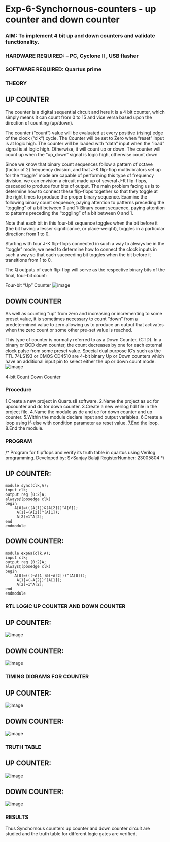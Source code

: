 # Exp-6-Synchornous-counters - up counter and down counter 
### AIM: To implement 4 bit up and down counters and validate  functionality.
### HARDWARE REQUIRED:  – PC, Cyclone II , USB flasher
### SOFTWARE REQUIRED:   Quartus prime
### THEORY 

## UP COUNTER 
The counter is a digital sequential circuit and here it is a 4 bit counter, which simply means it can count from 0 to 15 and vice versa based upon the direction of counting (up/down). 

The counter (“count“) value will be evaluated at every positive (rising) edge of the clock (“clk“) cycle.
The Counter will be set to Zero when “reset” input is at logic high.
The counter will be loaded with “data” input when the “load” signal is at logic high. Otherwise, it will count up or down.
The counter will count up when the “up_down” signal is logic high, otherwise count down

Since we know that binary count sequences follow a pattern of octave (factor of 2) frequency division, and that J-K flip-flop multivibrators set up for the “toggle” mode are capable of performing this type of frequency division, we can envision a circuit made up of several J-K flip-flops, cascaded to produce four bits of output.
The main problem facing us is to determine how to connect these flip-flops together so that they toggle at the right times to produce the proper binary sequence.
Examine the following binary count sequence, paying attention to patterns preceding the “toggling” of a bit between 0 and 1:
Binary count sequence, paying attention to patterns preceding the “toggling” of a bit between 0 and 1.

Note that each bit in this four-bit sequence toggles when the bit before it (the bit having a lesser significance, or place-weight), toggles in a particular direction: from 1 to 0.



 
 

Starting with four J-K flip-flops connected in such a way to always be in the “toggle” mode, we need to determine how to connect the clock inputs in such a way so that each succeeding bit toggles when the bit before it transitions from 1 to 0.

The Q outputs of each flip-flop will serve as the respective binary bits of the final, four-bit count:

 
 

Four-bit “Up” Counter
![image](https://user-images.githubusercontent.com/36288975/169644758-b2f4339d-9532-40c5-af40-8f4f8c942e2c.png)



## DOWN COUNTER 

As well as counting “up” from zero and increasing or incrementing to some preset value, it is sometimes necessary to count “down” from a predetermined value to zero allowing us to produce an output that activates when the zero count or some other pre-set value is reached.

This type of counter is normally referred to as a Down Counter, (CTD). In a binary or BCD down counter, the count decreases by one for each external clock pulse from some preset value. Special dual purpose IC’s such as the TTL 74LS193 or CMOS CD4510 are 4-bit binary Up or Down counters which have an additional input pin to select either the up or down count mode.
![image](https://user-images.githubusercontent.com/36288975/169644844-1a14e123-7228-4ed8-81a9-eb937dff4ac8.png)


4-bit Count Down Counter
### Procedure
1.Create a new project in QuartusII software.
2.Name the project as uc for upcounter and dc for down counter.
3.Create a new verilog hdl file in the project file.
4.Name the module as dc and uc for down counter and up counter.
5.Within the module declare input and output variables.
6.Create a loop using if-else with condition parameter as reset value.
7.End the loop.
8.End the module.

### PROGRAM 
/*
Program for flipflops  and verify its truth table in quartus using Verilog programming.
Developed by: S>Sanjay Balaji
RegisterNumber:  23005804
*/
## UP COUNTER:
```
module sync(clk,A);
input clk;
output reg [0:2]A;
always@(posedge clk)
begin
    A[0]=(((A[1])&(A[2]))^A[0]);
	 A[1]=(A[2])^(A[1]);
	 A[2]=1^A[2];
end 
endmodule
```
## DOWN COUNTER:
```
module exp6a(clk,A);
input clk;
output reg [0:2]A;
always@(posedge clk)
begin
    A[0]=(((~A[1])&(~A[2]))^(A[0]));
	 A[1]=(~A[2])^(A[1]);
	 A[2]=1^A[2];
end 
endmodule 
```

### RTL LOGIC UP COUNTER AND DOWN COUNTER  
## UP COUNTER:
![image](https://github.com/SanjayBalaji0/Exp-7-Synchornous-counters-/assets/145533553/e6163a5e-56c3-4c18-9550-8355b45521ad)

## DOWN COUNTER:
![image](https://github.com/SanjayBalaji0/Exp-7-Synchornous-counters-/assets/145533553/5bc34167-e707-4f55-ac8e-18e95bae6103)

### TIMING DIGRAMS FOR COUNTER  
## UP COUNTER:
![image](https://github.com/SanjayBalaji0/Exp-7-Synchornous-counters-/assets/145533553/563dc7ae-7595-464b-bc18-388aae9be174)

## DOWN COUNTER:
![image](https://github.com/SanjayBalaji0/Exp-7-Synchornous-counters-/assets/145533553/74d514f9-d473-4e00-973b-bb5ed5118cd9)

### TRUTH TABLE 
## UP COUNTER:
![image](https://github.com/SanjayBalaji0/Exp-7-Synchornous-counters-/assets/145533553/0853e142-b5fa-4e3b-9734-887417b4ee92)

## DOWN COUNTER:
![image](https://github.com/SanjayBalaji0/Exp-7-Synchornous-counters-/assets/145533553/36173372-e2b8-4f7b-abf2-aad6bb02811a)

### RESULTS 
Thus Synchornous counters up counter and down counter circuit are studied and the truth table for different logic gates are verified.
